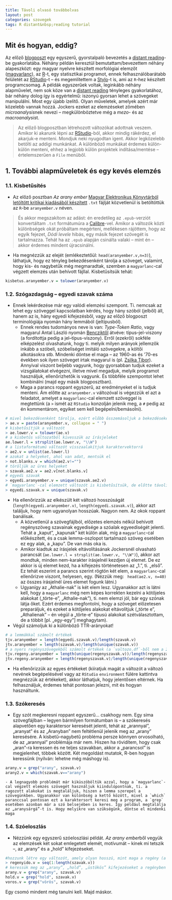 ```yaml
---
title: Távoli olvasó továbbolvas
layout: post
categories: szovegek
tags: R distant&nbsp;reading tutorial
---
```


## Mit és hogyan, eddig?
Az előző [blogposzt](http://labadigergely.github.io/szovegek/2016/12/04/R1/) egy egyszerű, gyorstalpaló bevezetés a [distant reading][distant]-be gyakorlatába. Néhány példán keresztül bemutattam/bevezettem néhány alapeszközt: egy magyar nyelvre készített morfológiai elemzőt ([magyarlanc][magyarlanc]), az [R][r]-t, egy statisztikai programot, ennek felhasználóbarátabb felületét az [RStudio][rstudio]-t – és megemlítettem a [Stylo][stylo]-t is, ami az `R`-hez készített programcsomag. A példák egyszerűek voltak, leginkább néhány alapművelet, nem sok köze van a [distant reading][distant] tényleges gyakorlatához, bár néhány dolog így is egyértelmű: iszonyú gyorsan lehet a szövegeket manipulálni. Most egy újabb ízelítő. Olyan műveletek, amelyek azért már közelebb vannak hozzá. Jockers ezeket az elemzéseket zömében *microanalysis*nek nevezi – megkülönböztetve még a *mezo-* és az *macroanalysis*t.
> Az előző blogposztban létrehozott változókat adottnak veszem. Amikor ki akarunk lépni az [RStudio][rstudio]-ból, akkor mindig rákérdez, el akarjuk-e menteni. Mondjuk neki nyugodtan igent. Akkor legközelebb betölti az addigi munkánkat. A különböző munkákat érdemes külön-külön menteni, ehhez a legjobb külön projektek indítása/mentése – értelemszerűen a `File` menüből.


## 1. További alapműveletek és egy kevés elemzés

### 1.1. Kisbetűsítés
- Az előző posztban *Az arany ember* [Magyar Elektronikus Könyvtárból letöltött kritikai kiadásából készített](http://mek.oszk.hu/05500/05571/index.phtml) `.txt` fájlját közvetlenül is betöltöttük az `R`-be `aranyember.v` néven.

> És akkor megszakítom az adást: én eredetileg az `.epub`-verziót konvertáltam `.txt` formátumúra a [Calibre][calibre]-vel. Amikor a változók közti különbségek okát próbáltam megérteni, mellékesen rájöttem, hogy az egyik fejezet, *Dódi levele* hibás, egy másik fejezet szövegét is tartalmazza. Tehát ha az `.epub` alapján csinálta valaki – mint én – akkor érdemes mindent újracsinálni.

- Ha megnézzük az elejét (emlékeztetőül: `head(aranyember.v,n=3)`), láthatjuk, hogy ez tényleg bekezdésenként tárolja a szöveget, valamint, hogy kis- és nagybetűk még megmaradtak, szemben a `magyarlanc`-cal végzett elemzés után behívott fájllal. Kisbetűsítsük tehát:

```R
kisbetus.aranyember.v = tolower(aranyember.v)
```

### 1.2. Szógazdagság – egyedi szavak száma
- Ennek lekérdezése már egy valódi elemzési szempont. Ti. nemcsak az lehet egy szöveggel kapcsolatban kérdés, hogy hány szóból (jelből) áll, hanem az is, hány egyedi kifejezésből, vagy az előző blogposzt terminológiája nyomán hány lemmából (jeltípusból).
    - Ennek rendes tudományos neve is van: *Type-Token Ratio*, vagy magyarul Antal László nyomán [Bencziktől](http://mek.oszk.hu/05100/05153/) átvéve: típus–jel-viszony (a fordítottja pedig a jel–típus-viszony). Erről (ezekről) sokféle elképzelést olvashatunk, hogy ti. melyik milyen arányok jellemzők inkább a szóbeli, szóbeliséget imitáló szövegekre, a költői alkotásokra stb. Mindenki döntse el maga – az 1960-as és '70-es években sok ilyen szöveget írtak magyarul is (pl. [Zsilka Tibor](http://www.krudy.hu/Szakirod/ZsilkaTibor/ZsiTAnum_71.html)). Annyival viszont beljebb vagyunk, hogy gyorsabban tudjuk ezeket a vizsgálatokat elvégezni, illetve mivel megadjuk, melyik programot használjuk, ellenőrizhetők is vagyunk. És többféle szempontot lehet kombinálni (majd egy másik blogposztban).
    - Maga a parancs roppant egyszerű, az eredményeket el is tudjuk menteni. Ám előtte az `aranyember.v` változóval is végezzük el azt a feladatot, amelyet a `magyarlanc`-cal elemzett szöveggel is megtettünk (a `>` ismét az `RStudio` konzolján jelenik meg, a `#` pedig az én kommentárom, egyiket sem kell begépelni/bemásolni).

```R
# mivel bekezdésenként tárolja, ezért előbb összemásoljuk a bekezdéseket
> ae.v = paste(aranyember.v, collapse = " ")
# kisbetűsítjük a változót
> ae.lower.v = tolower(ae.v)
# a kisbetűs változatból kivesszük az írásjeleket
ae.lower.l = strsplit(ae.lower.v, "\\W")
# a listaformátumú változót visszaalakítjuk karaktervektorrá
> ae2.v = unlist(ae.lower.l)
# azokat a helyeket, ahol van adat, mentsük el
> not.blanks.v = which(ae2.v!="")
# töröljük az üres helyeket
> szavak.ae2.v = ae2.v[not.blanks.v]
# egyedi szavak
> egyedi.aranyember.v = unique(szavak.ae2.v)
# `magyarlanc`-cal elemzett változót is kisbetűsítsük, de előtte távolítsuk el belőle az írásjelek üres helyét – ha az előző alkalommal nem tettük volna meg –, ezt most nem írom ide, fentebb úgyis olvasható a metódus puskának
> egyedi.szavak.v = unique(szavak.v)
```

- Ha ellenőrizzük az elkészült két változó hosszúságát (`length(egyedi.aranyember.v)`, `length(egyedi.szavak.v)`), akkor azt találjuk, hogy nem ugyanolyan hosszúak. Nagyon nem. Az okok roppant banálisak.
    - A közvetlenül a szövegfájlból, előzetes elemzés nélkül behívott regényszöveg szavainak egyedisége a szóalak egyeediségét jelenti. Tehát a „kaput”, „kapunak” két külön alak, míg a `magyarlanc`-cal előkészített, és a csak lemma-oszlopot tartalmazó szöveg esetében ez egy alak, a „kapu”. De van más oka is.
    - Amikor kiadtuk az írásjelek eltávolításának Jockersnél olvasható parancsát (`ae.lower.l = strsplit(ae.lower.v, "\\W")`), akkor azt mondtuk, minden nem-karakter írásjelnél kezdjen új elemet. De ez akkor is új elemet kezd, ha a kifejezés történetesen az „1.”, ti. „első”. Ez tehát eszerint a parancs szerint rögtön két elem, a `magyarlanc`-cal ellenőrizve viszont, helyesen, egy. (Nézzük meg: ` head(ae2.v, n=40)` az összes írásjelnél üres elemet fogunk látni.)
    - Ugyanígy az „Athalie-nak” is két elem lesz. Ugyanakkor azt is látni kell, hogy a `magyarlanc` még nem képes korrekten kezelni a kötőjeles alakokat („törte-e”, „Athalie-nak”), ti. nem elemzi jól, bár egy szónak látja őket. Ezért érdemes megfontolni, hogy a szöveget előzetesen preparáljuk, és ezeket a kötőjeles alakokat eltávolítjuk („törte e”, „Athalienak” – én végül a „törte-e” típusú alakokat szétválasztottam, de a többit [pl. „egy-egy”] meghagytam).
- Végül számoljuk ki a különböző TTR-arányokat!

```R
# a lemmákkal számolt értékek
tjv.aranyember = length(egyedi.szavak.v)/length(szavak.v)
jtv.aranyember = length(szavak.v)/length(unique(szavak.v))
# a nyers regényszövegekből számolt értékek (a `valtozo.df`-ből nem a 2., hanem az 1. oszlopot exportáltam, majd írásjeltelenítettem)
tjv.regeny.aranyember = length(unique(regenyszavak.v))/length(regenyszavak.v)
jtv.regeny.aranyember = length(regenyszavak.v)/length(unique(regenyszavak.v))
```
- Ha ellenőrizzük az egyes értékeket (kiíratjuk magát a változót a változó nevének begépelésével vagy az `RStudio` `environment` fülére kattintva megnézzük az értékeket), akkor láthatjuk, hogy jelentősen eltérnek. Ha felhasználjuk, érdemes tehát pontosan jelezni, mit és hogyan használtunk.

### 1.3. Szókeresés
- Egy szót megkeresni roppant egyszerű... csakhogy nem. Egy sima szövegfájlban – legyen bármilyen formátumban is – a szókeresés alapvetően egy karaktersor keresését jelenti, tehát az „arannyal”, „aranyat” és az „Aranyban” nem feltétlenül jelenik meg az „arany” keresésére. A kisbetű–nagybetű probléma persze könnyen orvosolható, de az „arannyal” problémája már nem. Hiszen ha rövidítem, hogy csak „aran”-ra keressen és ne teljes szavakban, akkor a „parancsol” is megjelenhet, többek között. Két megoldást mutatok, R-ben hogyan keressünk (nyilván: lehetne még máshogy is).

```R
arany.v = grep("arany", szavak.v)
arany2.v = which(szavak.v=="arany")
```
    - A legnagyobb problémát már kiküszöböltük azzal, hogy a `magyarlanc`-cal végzett elemzés szövegét használjuk kiindulópontnak, ti. a ragozott alakokat is megtaláljuk, hiszen a lemma szerepel a szövegünkben. Ugyanakkor van különbség a kettő között, mivel a `which` paranccsal pontosan ezt a karaktersort keresi meg a program, a `grep` esetében azonban már a szó belsejében is keres. Így például megtalálja az „aranysárgá”-t is. Hogy melyikre van szükségünk, döntse el mindenki maga

### 1.4. Szóeloszlás
- Nézzünk egy egyszerű szóeloszlási példát. *Az arany ember*ből vegyük az elemzések két sokat emlegetett elemét, motívumát – kinek mi tetszik –, az „arany” és a „hold” kifejezéseket.

```R
#hozzunk létre egy változót, amely olyan hosszú, mint maga a regény (a regény hosszúság az alábbi példában csak a regény szavainak egymásutánját jelenti, tehát az írásjeleket kihagytam – persze dönthetünk máshogy, de akkor ne a `szavak.v`, hanem a `szoveg.v` változó legyen az alap)
> regenyido.v = seq(1:length(szavak.v))
# keressük meg az „arany”, „hold”, „üstökös” kifejezéseket a regényben
arany.v = grep("arany", szavak.v)
hold.v = grep("hold", szavak.v)
voros.v = grep("vörös", szavak.v)
```

Egy csomó mindent még tanulni kell. Majd máskor.

[distant]: https://www.google.hu/search?client=safari&rls=en&q=distant+reading&ie=UTF-8&oe=UTF-8&gfe_rd=cr&ei=7c9DWNqCHKve8geiuL-4DA#newwindow=1&q=distant+reading
[stylo]: https://sites.google.com/site/computationalstylistics/
[r]: https://www.r-project.org
[magyarlanc]: http://www.inf.u-szeged.hu/rgai/magyarlanc
[rstudio]: https://www.rstudio.com
[calibre]: https://calibre-ebook.com
